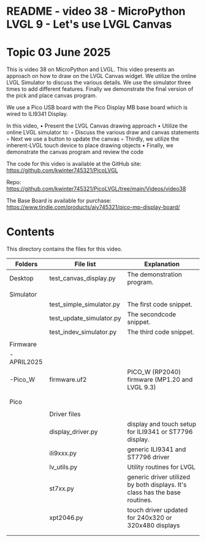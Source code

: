 # README - video 38 - MicroPython LVGL 9 - Let's use LVGL Canvas

# Topic 03 June 2025
This is video 38 on MicroPython and LVGL. This video presents an approach on how to draw on the LVGL Canvas widget.  We utilize the online LVGL Simulator to discuss the various details.  We use the simulator three times to add different features.  Finally we demonstrate the final version of the pick and place canvas program.

We use a Pico USB board with the Pico Display MB base board which is wired to ILI9341 Display.

In this video,
    • Present the LVGL Canvas drawing approach
    • Utilize the online LVGL simulator to:
	◦ Discuss the various draw and canvas statements
        ◦ Next we use a button to update the canvas
        ◦ Thirdly, we utilize the inherent-LVGL touch device to place drawing objects
    • Finally, we demonstrate the canvas program and review the code

The code for this video is available at the GitHub site:
https://github.com/kwinter745321/PicoLVGL

Repo:
https://github.com/kwinter745321/PicoLVGL/tree/main/Videos/video38

The Base Board is available for purchase:
https://www.tindie.com/products/aiy745321/pico-mp-display-board/


# Contents
This directory contains the files for this video.  

| Folders | File list | Explanation |
|---------|-----------|-------------|
| Desktop   | test_canvas_display.py     | The demonstration program.|
|           |                                  |                                            |
| Simulator |                                  |                                            |
|           | test_simple_simulator.py          |  The first code snippet. |
|           | test_update_simulator.py          |  The secondcode snippet. |
|           | test_indev_simulator.py          |  The third code snippet. |
|           |                      |                            |
| Firmware  |                      |                            |
| -APRIL2025  |                      |                            |
| -Pico_W   |firmware.uf2         |   PICO_W (RP2040) firmware  (MP1.20 and LVGL 9.3)  |
|           |                      |                                 |
|           |                      |                                 |
| Pico      |                      |                             |
|           |                      |                              |
|           |Driver files          |  |
|           |   display_driver.py  | display and touch setup for ILI9341 or ST7796 display. |
|           |   ili9xxx.py         | generic ILI9341 and ST7796 driver  |
|           |   lv_utils.py        | Utility routines for LVGL |
|           |   st7xx.py           | generic driver utilized by both displays.  It's class has the base routines.                                            |
|           |   xpt2046.py       | touch driver updated for 240x320 or 320x480 displays         |
|           |                      |                                             |
|           |                      |                                                 |

